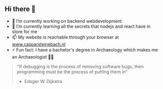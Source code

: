 ## Hi there 👋

- 🔭 I’m currently working on backend webdevelopment
- 🌱 I’m currently learning all the secrets that nodejs and react have in store for me
- 📫 My website is reachable through your browser at www.casparsteinebach.nl
- ⚡ Fun fact: I have a bachelor's degree in Archaeology which makes me an Archaeologist 🥷🏼

> "If debugging is the process of removing software bugs, then programming must be the process of putting them in"
> - Edsger W. Dijkstra
<!--
**CasparSteinebach/CasparSteinebach** is a ✨ _special_ ✨ repository because its `README.md` (this file) appears on your GitHub profile.

Here are some ideas to get you started:

- 🔭 I’m currently working on ...
- 🌱 I’m currently learning ...
- 👯 I’m looking to collaborate on ...
- 🤔 I’m looking for help with ...
- 💬 Ask me about ...
- 📫 How to reach me: ...
- 😄 Pronouns: ...
- ⚡ Fun fact: ...
-->
